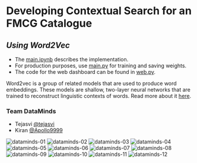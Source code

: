 # **Developing Contextual Search for an FMCG Catalogue**
## *Using Word2Vec*
 


 - The [main.ipynb](https://github.com/tejasvi/squery/blob/master/main.ipynb)   describes the implementation.
 - For production purposes, use [main.py](https://github.com/tejasvi/squery/blob/master/main.py) for    training and saving weights.
 - The code for the web dashboard can be found in [web.py](https://github.com/tejasvi/squery/blob/master/web.py).




Word2vec is a group of related models that are used to produce word embeddings. These models are shallow, two-layer neural networks that are trained to reconstruct linguistic contexts of words. Read more about it [here](https://en.wikipedia.org/wiki/Word2vec).


### Team DataMinds
 - Tejasvi [@tejasvi](https://github.com/tejasvi)
 - Kiran  [@Apollo9999](https://github.com/Apollo9999)

                 

![dataminds-01](https://user-images.githubusercontent.com/45873379/79246629-11156e00-7e97-11ea-90a5-2c4532fed9af.jpg)
![dataminds-02](https://user-images.githubusercontent.com/45873379/79246639-14a8f500-7e97-11ea-899b-4a83f663ff8c.jpg)
![dataminds-03](https://user-images.githubusercontent.com/45873379/79246642-15da2200-7e97-11ea-8add-87bd6e4ff4c4.jpg)
![dataminds-04](https://user-images.githubusercontent.com/45873379/79246644-1672b880-7e97-11ea-8f93-c7c16f77876c.jpg)
![dataminds-05](https://user-images.githubusercontent.com/45873379/79246647-170b4f00-7e97-11ea-9781-492bf326e838.jpg)
![dataminds-06](https://user-images.githubusercontent.com/45873379/79246651-183c7c00-7e97-11ea-925f-6c7189b60e61.jpg)
![dataminds-07](https://user-images.githubusercontent.com/45873379/79246652-18d51280-7e97-11ea-91a5-2e8d6dcb40c2.jpg)
![dataminds-08](https://user-images.githubusercontent.com/45873379/79246654-196da900-7e97-11ea-8398-add09815e014.jpg)
![dataminds-09](https://user-images.githubusercontent.com/45873379/79246657-1a063f80-7e97-11ea-9ebf-c0ffe1c6fda6.jpg)
![dataminds-10](https://user-images.githubusercontent.com/45873379/79246659-1a9ed600-7e97-11ea-82bd-2a0eb466d8e4.jpg)
![dataminds-11](https://user-images.githubusercontent.com/45873379/79246660-1b376c80-7e97-11ea-9b32-e67d807a9c84.jpg)
![dataminds-12](https://user-images.githubusercontent.com/45873379/79246661-1bd00300-7e97-11ea-8efe-70358bc1359d.jpg)

